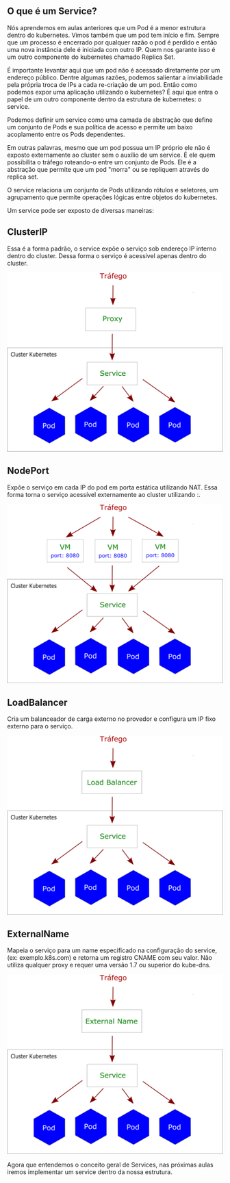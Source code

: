 ## O que é um Service?

Nós aprendemos em aulas anteriores que um Pod é a menor estrutura dentro do kubernetes. Vimos também que um pod tem início e fim. Sempre que um processo é encerrado por qualquer razão o pod é perdido e então uma nova instância dele é iniciada com outro IP. Quem nos garante isso é um outro componente do kubernetes chamado Replica Set.

É importante levantar aqui que um pod não é acessado diretamente por um endereço público. Dentre algumas razões, podemos salientar a inviabilidade pela própria troca de IPs a cada re-criação de um pod. Então como podemos expor uma aplicação utilizando o kubernetes? É aqui que entra o papel de um outro componente dentro da estrutura de kubernetes: o service.

Podemos definir um service como uma camada de abstração que define um conjunto de Pods e sua política de acesso e permite um baixo acoplamento entre os Pods dependentes.

Em outras palavras, mesmo que um pod possua um IP próprio ele não é exposto externamente ao cluster sem o auxílio de um service. É ele quem possibilita o tráfego roteando-o entre um conjunto de Pods. Ele é a abstração que permite que um pod "morra" ou se repliquem através do replica set.

O service relaciona um conjunto de Pods utilizando rótulos e seletores, um agrupamento que permite operações lógicas entre objetos do kubernetes.

Um service pode ser exposto de diversas maneiras:

## ClusterIP

Essa é a forma padrão, o service expõe o serviço sob endereço IP interno dentro do cluster. Dessa forma o serviço é acessível apenas dentro do cluster.

![](CLUSTER-IP.png)

## NodePort

Expõe o serviço em cada IP do pod em porta estática utilizando NAT. Essa forma torna o serviço acessível externamente ao cluster utilizando <NodeIP>:<NodePort>.

![](NODE-PORT.png)

## LoadBalancer

Cria um balanceador de carga externo no provedor e configura um IP fixo externo para o serviço.

![](LOAD-BALANCER.png)

## ExternalName

Mapeia o serviço para um name especificado na configuração do service, (ex: exemplo.k8s.com) e retorna um registro CNAME com seu valor. Não utiliza qualquer proxy e requer uma versão 1.7 ou superior do kube-dns.

![](EXTERNAL-NAME.png)

Agora que entendemos o conceito geral de Services, nas próximas aulas iremos implementar um service dentro da nossa estrutura.
